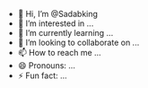 - 👋 Hi, I’m @Sadabking
- 👀 I’m interested in ...
- 🌱 I’m currently learning ...
- 💞️ I’m looking to collaborate on ...
- 📫 How to reach me ...
- 😄 Pronouns: ...
- ⚡ Fun fact: ...

<!---
Sadabking/Sadabking is a ✨ special ✨ repository because its `README.md` (this file) appears on your GitHub profile.
You can click the Preview link to take a look at your changes.
--->

